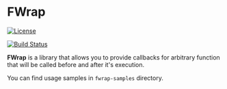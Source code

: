 # FWrap

[![License](https://img.shields.io/badge/License-Apache%202.0-blue.svg)](https://opensource.org/licenses/Apache-2.0)

[![Build Status](https://travis-ci.org/staakk/fwrap.svg?branch=master)](https://travis-ci.org/staakk/fwrap)

__FWrap__ is a library that allows you to provide callbacks for arbitrary function that will be called before and after it's execution.

You can find usage samples in `fwrap-samples` directory.


